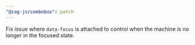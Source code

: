 ```yaml
---
"@zag-js/combobox": patch
---
```


Fix issue where `data-focus` is attached to control when the machine is no longer in the focused state.
